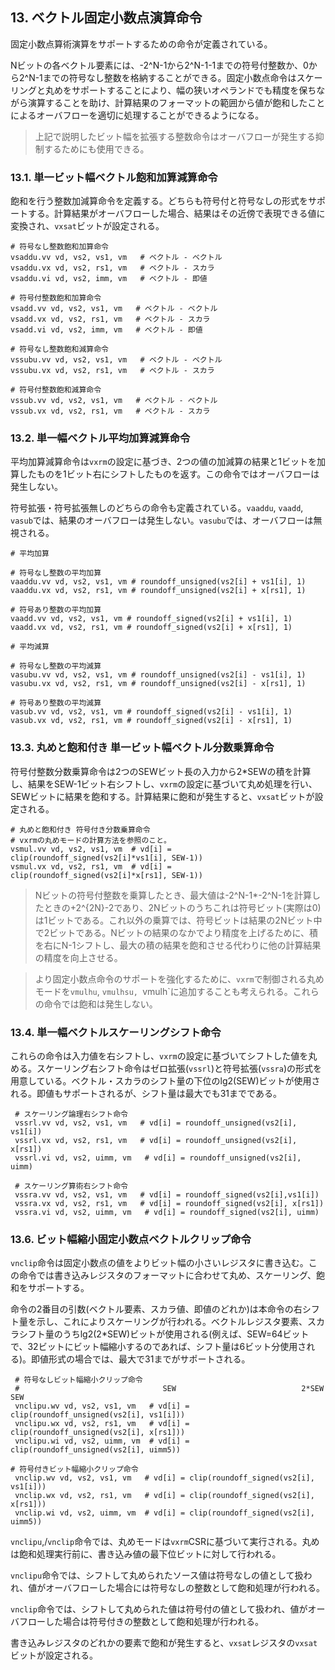 ## 13. ベクトル固定小数点演算命令

固定小数点算術演算をサポートするための命令が定義されている。

Nビットの各ベクトル要素には、-2^N-1から2^N-1-1までの符号付整数か、0から2^N-1までの符号なし整数を格納することができる。固定小数点命令はスケーリングと丸めをサポートすることにより、幅の狭いオペランドでも精度を保ちながら演算することを助け、計算結果のフォーマットの範囲から値が飽和したことによるオーバフローを適切に処理することができるようになる。

> 上記で説明したビット幅を拡張する整数命令はオーバフローが発生する抑制するためにも使用できる。

### 13.1. 単一ビット幅ベクトル飽和加算減算命令

飽和を行う整数加減算命令を定義する。どちらも符号付と符号なしの形式をサポートする。計算結果がオーバフローした場合、結果はその近傍で表現できる値に変換され、`vxsat`ビットが設定される。

```
# 符号なし整数飽和加算命令
vsaddu.vv vd, vs2, vs1, vm   # ベクトル - ベクトル
vsaddu.vx vd, vs2, rs1, vm   # ベクトル - スカラ
vsaddu.vi vd, vs2, imm, vm   # ベクトル - 即値

# 符号付整数飽和加算命令
vsadd.vv vd, vs2, vs1, vm   # ベクトル - ベクトル
vsadd.vx vd, vs2, rs1, vm   # ベクトル - スカラ
vsadd.vi vd, vs2, imm, vm   # ベクトル - 即値

# 符号なし整数飽和減算命令
vssubu.vv vd, vs2, vs1, vm   # ベクトル - ベクトル
vssubu.vx vd, vs2, rs1, vm   # ベクトル - スカラ

# 符号付整数飽和減算命令
vssub.vv vd, vs2, vs1, vm   # ベクトル - ベクトル
vssub.vx vd, vs2, rs1, vm   # ベクトル - スカラ
```

### 13.2. 単一幅ベクトル平均加算減算命令

平均加算減算命令は`vxrm`の設定に基づき、2つの値の加減算の結果と1ビットを加算したものを1ビット右にシフトしたものを返す。この命令ではオーバフローは発生しない。

符号拡張・符号拡張無しのどちらの命令も定義されている。`vaaddu`, `vaadd`, `vasub`では、結果のオーバフローは発生しない。`vasubu`では、オーバフローは無視される。

```
# 平均加算

# 符号なし整数の平均加算
vaaddu.vv vd, vs2, vs1, vm # roundoff_unsigned(vs2[i] + vs1[i], 1)
vaaddu.vx vd, vs2, rs1, vm # roundoff_unsigned(vs2[i] + x[rs1], 1)

# 符号あり整数の平均加算
vaadd.vv vd, vs2, vs1, vm # roundoff_signed(vs2[i] + vs1[i], 1)
vaadd.vx vd, vs2, rs1, vm # roundoff_signed(vs2[i] + x[rs1], 1)

# 平均減算

# 符号なし整数の平均減算
vasubu.vv vd, vs2, vs1, vm # roundoff_unsigned(vs2[i] - vs1[i], 1)
vasubu.vx vd, vs2, rs1, vm # roundoff_unsigned(vs2[i] - x[rs1], 1)

# 符号あり整数の平均減算
vasub.vv vd, vs2, vs1, vm # roundoff_signed(vs2[i] - vs1[i], 1)
vasub.vx vd, vs2, rs1, vm # roundoff_signed(vs2[i] - x[rs1], 1)
```

### 13.3. 丸めと飽和付き 単一ビット幅ベクトル分数乗算命令

符号付整数分数乗算命令は2つのSEWビット長の入力から2*SEWの積を計算し、結果をSEW-1ビット右シフトし、`vxrm`の設定に基づいて丸め処理を行い、SEWビットに結果を飽和する。計算結果に飽和が発生すると、`vxsat`ビットが設定される。

```
# 丸めと飽和付き 符号付き分数乗算命令
# vxrmの丸めモードの計算方法を参照のこと。
vsmul.vv vd, vs2, vs1, vm  # vd[i] = clip(roundoff_signed(vs2[i]*vs1[i], SEW-1))
vsmul.vx vd, vs2, rs1, vm  # vd[i] = clip(roundoff_signed(vs2[i]*x[rs1], SEW-1))
```

> Nビットの符号付整数を乗算したとき、最大値は-2^N-1*-2^N-1を計算したときの+2^{2N}-2であり、2Nビットのうちこれは符号ビット(実際は0)は1ビットである。これ以外の乗算では、符号ビットは結果の2Nビット中で2ビットである。Nビットの結果のなかでより精度を上げるために、積を右にN-1シフトし、最大の積の結果を飽和させる代わりに他の計算結果の精度を向上させる。

> より固定小数点命令のサポートを強化するために、`vxrm`で制御される丸めモードを`vmulhu`, `vmulhsu, `vmulh`に追加することも考えられる。これらの命令では飽和は発生しない。
>

### 13.4. 単一幅ベクトルスケーリングシフト命令

これらの命令は入力値を右シフトし、`vxrm`の設定に基づいてシフトした値を丸める。スケーリング右シフト命令はゼロ拡張(`vssrl`)と符号拡張(`vssra`)の形式を用意している。ベクトル・スカラのシフト量の下位のlg2(SEW)ビットが使用される。即値もサポートされるが、シフト量は最大でも31までである。

```
 # スケーリング論理右シフト命令
 vssrl.vv vd, vs2, vs1, vm   # vd[i] = roundoff_unsigned(vs2[i], vs1[i])
 vssrl.vx vd, vs2, rs1, vm   # vd[i] = roundoff_unsigned(vs2[i], x[rs1])
 vssrl.vi vd, vs2, uimm, vm   # vd[i] = roundoff_unsigned(vs2[i], uimm)

 # スケーリング算術右シフト命令
 vssra.vv vd, vs2, vs1, vm   # vd[i] = roundoff_signed(vs2[i],vs1[i])
 vssra.vx vd, vs2, rs1, vm   # vd[i] = roundoff_signed(vs2[i], x[rs1])
 vssra.vi vd, vs2, uimm, vm   # vd[i] = roundoff_signed(vs2[i], uimm)
```

### 13.6. ビット幅縮小固定小数点ベクトルクリップ命令

`vnclip`命令は固定小数点の値をよりビット幅の小さいレジスタに書き込む。この命令では書き込みレジスタのフォーマットに合わせて丸め、スケーリング、飽和をサポートする。

命令の2番目の引数(ベクトル要素、スカラ値、即値のどれか)は本命令の右シフト量を示し、これによりスケーリングが行われる。ベクトルレジスタ要素、スカラシフト量のうちlg2(2*SEW)ビットが使用される(例えば、SEW=64ビットで、32ビットにビット幅縮小するのであれば、シフト量は6ビット分使用される)。即値形式の場合では、最大で31までがサポートされる。

```
 # 符号なしビット幅縮小クリップ命令
 #                                SEW                            2*SEW   SEW
 vnclipu.wv vd, vs2, vs1, vm   # vd[i] = clip(roundoff_unsigned(vs2[i], vs1[i]))
 vnclipu.wx vd, vs2, rs1, vm   # vd[i] = clip(roundoff_unsigned(vs2[i], x[rs1]))
 vnclipu.wi vd, vs2, uimm, vm  # vd[i] = clip(roundoff_unsigned(vs2[i], uimm5))

# 符号付きビット幅縮小クリップ命令
 vnclip.wv vd, vs2, vs1, vm   # vd[i] = clip(roundoff_signed(vs2[i], vs1[i]))
 vnclip.wx vd, vs2, rs1, vm   # vd[i] = clip(roundoff_signed(vs2[i], x[rs1]))
 vnclip.wi vd, vs2, uimm, vm  # vd[i] = clip(roundoff_signed(vs2[i], uimm5))
```

`vnclipu`,/`vnclip`命令では、丸めモードは`vxrm`CSRに基づいて実行される。丸めは飽和処理実行前に、書き込み値の最下位ビットに対して行われる。

`vnclipu`命令では、シフトして丸められたソース値は符号なしの値として扱われ、値がオーバフローした場合には符号なしの整数として飽和処理が行われる。

`vnclip`命令では、シフトして丸められた値は符号付の値として扱われ、値がオーバフローした場合は符号付きの整数として飽和処理が行われる。

書き込みレジスタのどれかの要素で飽和が発生すると、`vxsat`レジスタの`vxsat`ビットが設定される。